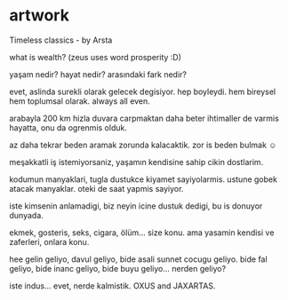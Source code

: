 # artwork
Timeless classics - by Arsta

what is wealth? (zeus uses word prosperity :D)


yaşam nedir? hayat nedir? arasındaki fark nedir?

evet, aslinda surekli olarak gelecek degisiyor. hep boyleydi. hem bireysel hem toplumsal olarak. always all even.


arabayla 200 km hizla duvara carpmaktan daha beter ihtimaller de varmis hayatta, onu da ogrenmis olduk. 

az daha tekrar beden aramak zorunda kalacaktik. zor is beden bulmak ☺

meşakkatli iş istemiyorsaniz, yaşamın kendisine sahip cikin dostlarim.

kodumun manyaklari, tugla dustukce kiyamet sayiyolarmis. ustune gobek atacak manyaklar. oteki de saat yapmis sayiyor.

iste kimsenin anlamadigi, biz neyin icine dustuk dedigi, bu is donuyor dunyada.

ekmek, gosteris, seks, cigara, ölüm... size konu. ama yasamin kendisi ve zaferleri, onlara konu.

hee gelin geliyo, davul geliyo, bide asali sunnet cocugu geliyo. bide fal geliyo, bide inanc geliyo, bide buyu geliyo... nerden geliyo?

iste indus... evet, nerde kalmistik. OXUS and JAXARTAS.
